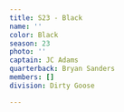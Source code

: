 ```yaml
---
title: S23 - Black
name: ''
color: Black
season: 23
photo: ''
captain: JC Adams
quarterback: Bryan Sanders
members: []
division: Dirty Goose

---
```


